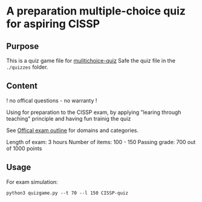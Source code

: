 # A preparation multiple-choice quiz for aspiring CISSP

## Purpose
This is a quiz game file for [mulitichoice-quiz](https://github.com/butterflyx/multichoice-quiz)
Safe the quiz file in the `./quizzes` folder.

## Content
! no offical questions - no warranty !

Using for preparation to the CISSP exam, by applying "learing through teaching" principle and having fun trainig the quiz

See [Offical exam outline](https://www.isc2.org/-/media/ISC2/Certifications/Exam-Outlines/CISSP-Exam-Outline-2018-v718.ashx?la=en&hash=968F13E2227CD1AE5C1FF6DCBE2832E8D8979EEA) for domains and categories.

Length of exam: 3 hours
Number of items: 100 - 150
Passing grade: 700 out of 1000 points

## Usage

For exam simulation:
```
python3 quizgame.py --t 70 --l 150 CISSP-quiz 
```